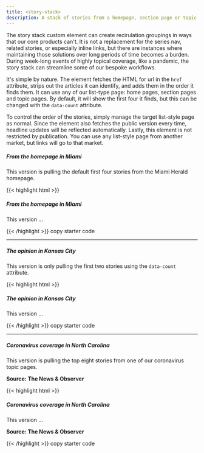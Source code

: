 ```yaml
---
title: <story-stack>
description: A stack of stories from a homepage, section page or topic page.
---
```


<script src="/labs/story-stack.js"></script>

The story stack custom element can create recirulation groupings in ways that our core products can't. It is not a replacement for the series nav, related stories, or especially inline links, but there are instances where maintaining those solutions over long periods of time becomes a burden. During week-long events of highly topical coverage, like a pandemic, the story stack can streamline some of our bespoke workflows. 

It's simple by nature. The element fetches the HTML for url in the `href` attribute, strips out the articles it can identify, and adds them in the order it finds them. It can use any of our list-type page: home pages, section pages and topic pages. By default, it will show the first four it finds, but this can be changed with the `data-count` attribute.

To control the order of the stories, simply manage the target list-style page as normal. Since the element also fetches the public version every time, headline updates will be reflected automatically. Lastly, this element is not restricted by publication. You can use any list-style page from another market, but links will go to that market.

<div>
  <story-stack href="https://www.miamiherald.com/">
    <h5 slot="top">From the homepage in Miami</h5>
    <p slot="top">This version is pulling the default first four stories from the Miami Herald homepage.</p>
  </story-stack>
</div>

<div class="story-module">
{{< highlight html >}}
<script async src="https://media.mcclatchy.com/labs/story-stack.js"></script>
<story-stack href="https://www.miamiherald.com/">
  <h5 slot="top">From the homepage in Miami</h5>
  <p slot="top">This version ...</p>
</story-stack>
{{< /highlight >}}
<copy-highlight class="button promo">copy starter code</cop-highlight>
</div>

---

<div>
  <story-stack href="https://www.kansascity.com/opinion/" data-count="2">
    <h5 slot="top">The opinion in Kansas City</h5>
    <p slot="top">This version is only pulling the first two stories using the <code>data-count</code> attribute.</p>
  </story-stack>
</div>

<div class="story-module">
{{< highlight html >}}
<script async src="https://media.mcclatchy.com/labs/story-stack.js"></script>
<story-stack href="https://www.kansascity.com/opinion/" data-count="2">
  <h5 slot="top">The opinion in Kansas City</h5>
  <p slot="top">This version ...</p>
</story-stack>
{{< /highlight >}}
<copy-highlight class="button promo">copy starter code</cop-highlight>
</div>

---

<div>
  <story-stack href="https://www.newsobserver.com/topics/coronavirus-north-carolina" data-count="8">
    <h5 slot="top">Coronavirus coverage in North Carolina</h5>
    <p slot="top">This version is pulling the top eight stories from one of our coronavirus topic pages.</p>
    <p slot="bottom"><b>Source: The News &amp; Observer</b></p>
  </story-stack>
</div>

<div class="story-module">
{{< highlight html >}}
<script async src="https://media.mcclatchy.com/labs/story-stack.js"></script>
<story-stack href="https://www.newsobserver.com/topics/coronavirus-north-carolina" data-count="8">
  <h5 slot="top">Coronavirus coverage in North Carolina</h5>
  <p slot="top">This version ...</p>
  <p slot="bottom"><b>Source: The News &amp; Observer</b></p>
</story-stack>
{{< /highlight >}}
<copy-highlight class="button promo">copy starter code</cop-highlight>
</div>
